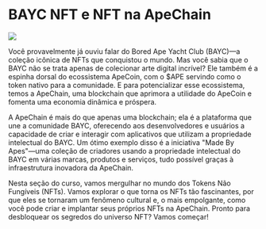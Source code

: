 # BAYC NFT e NFT na ApeChain

![](https://www.todaynftnews.com/wp-content/uploads/2022/07/BAYC-The-story-of-the-most-successful-NFT-ever.jpg)

Você provavelmente já ouviu falar do Bored Ape Yacht Club (BAYC)—a coleção icônica de NFTs que conquistou o mundo. Mas você sabia que o BAYC não se trata apenas de colecionar arte digital incrível? Ele também é a espinha dorsal do ecossistema ApeCoin, com o $APE servindo como o token nativo para a comunidade. E para potencializar esse ecossistema, temos a ApeChain, uma blockchain que aprimora a utilidade do ApeCoin e fomenta uma economia dinâmica e próspera.

A ApeChain é mais do que apenas uma blockchain; ela é a plataforma que une a comunidade BAYC, oferecendo aos desenvolvedores e usuários a capacidade de criar e interagir com aplicativos que utilizam a propriedade intelectual do BAYC. Um ótimo exemplo disso é a iniciativa "Made By Apes"—uma coleção de criadores usando a propriedade intelectual do BAYC em várias marcas, produtos e serviços, tudo possível graças à infraestrutura inovadora da ApeChain.

Nesta seção do curso, vamos mergulhar no mundo dos Tokens Não Fungíveis (NFTs). Vamos explorar o que torna os NFTs tão fascinantes, por que eles se tornaram um fenômeno cultural e, o mais empolgante, como você pode criar e implantar seus próprios NFTs na ApeChain. Pronto para desbloquear os segredos do universo NFT? Vamos começar!